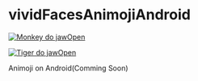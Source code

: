 # vividFacesAnimojiAndroid

[![Monkey do jawOpen](https://img.youtube.com/vi/jHnush1ccrw/0.jpg)](https://www.youtube.com/watch?v=jHnush1ccrw)


[![Tiger do jawOpen](https://img.youtube.com/vi/_5OxQwNUuQ4/0.jpg)](https://www.youtube.com/watch?v=_5OxQwNUuQ4)


Animoji on Android(Comming Soon)
